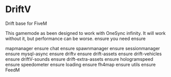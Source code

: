 # DriftV
Drift base for FiveM  

This gamemode as been designed to work with OneSync infinity. It will work without it, but performance can be worse.  ensure you need
 ensure

mapmanager
 ensure chat
 ensure spawnmanager
ensure sessionmanager  
ensure mysql-async 
ensure driftv 
ensure drift-assets 
ensure drift-vehicles 
ensure driftV-sounds 
ensure drift-extra-assets 
ensure hologramspeed 
ensure speedometer 
ensure loading 
ensure fh4map 
ensure utils ensure FeedM
